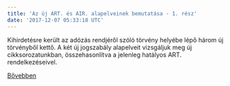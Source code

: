 ```yaml
---
title: 'Az új ART. és AIR. alapelveinek bemutatása - 1. rész'
date: '2017-12-07 05:33:18 UTC'
---
```


Kihirdetésre került az adózás rendjéről szóló törvény helyébe lépő három új törvényből kettő. A két új jogszabály alapelveit vizsgáljuk meg új cikksorozatunkban, összehasonlítva a jelenleg hatályos ART. rendelkezéseivel.


[Bővebben](http://ift.tt/2j06v9y)
